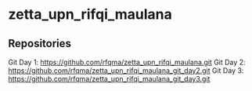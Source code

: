 # zetta_upn_rifqi_maulana

## Repositories

Git Day 1: https://github.com/rfqma/zetta_upn_rifqi_maulana.git
Git Day 2: https://github.com/rfqma/zetta_upn_rifqi_maulana_git_day2.git
Git Day 3: https://github.com/rfqma/zetta_upn_rifqi_maulana_git_day3.git
